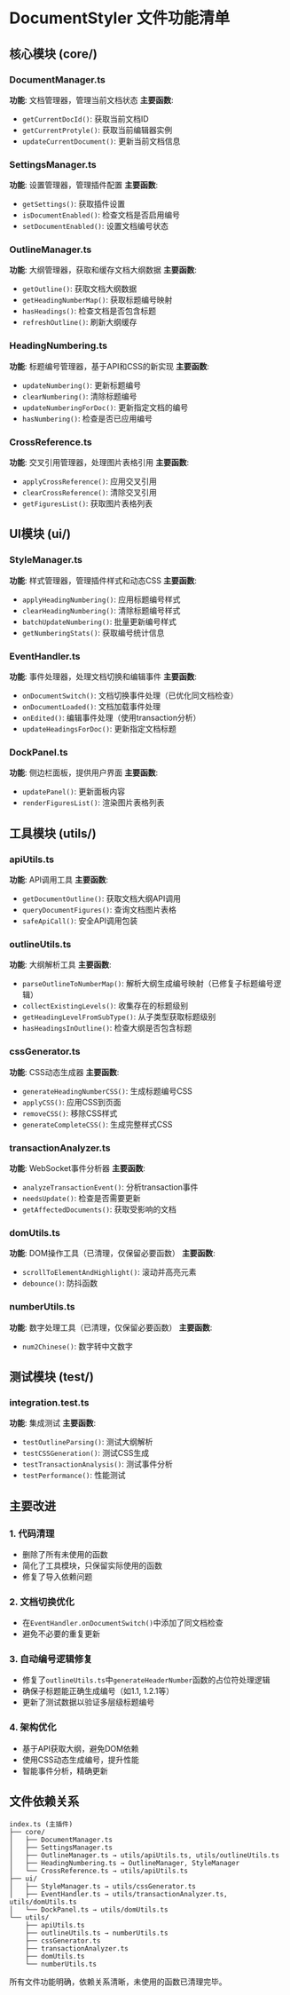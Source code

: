 # DocumentStyler 文件功能清单

## 核心模块 (core/)

### DocumentManager.ts
**功能**: 文档管理器，管理当前文档状态
**主要函数**:
- `getCurrentDocId()`: 获取当前文档ID
- `getCurrentProtyle()`: 获取当前编辑器实例
- `updateCurrentDocument()`: 更新当前文档信息

### SettingsManager.ts
**功能**: 设置管理器，管理插件配置
**主要函数**:
- `getSettings()`: 获取插件设置
- `isDocumentEnabled()`: 检查文档是否启用编号
- `setDocumentEnabled()`: 设置文档编号状态

### OutlineManager.ts
**功能**: 大纲管理器，获取和缓存文档大纲数据
**主要函数**:
- `getOutline()`: 获取文档大纲数据
- `getHeadingNumberMap()`: 获取标题编号映射
- `hasHeadings()`: 检查文档是否包含标题
- `refreshOutline()`: 刷新大纲缓存

### HeadingNumbering.ts
**功能**: 标题编号管理器，基于API和CSS的新实现
**主要函数**:
- `updateNumbering()`: 更新标题编号
- `clearNumbering()`: 清除标题编号
- `updateNumberingForDoc()`: 更新指定文档的编号
- `hasNumbering()`: 检查是否已应用编号

### CrossReference.ts
**功能**: 交叉引用管理器，处理图片表格引用
**主要函数**:
- `applyCrossReference()`: 应用交叉引用
- `clearCrossReference()`: 清除交叉引用
- `getFiguresList()`: 获取图片表格列表

## UI模块 (ui/)

### StyleManager.ts
**功能**: 样式管理器，管理插件样式和动态CSS
**主要函数**:
- `applyHeadingNumbering()`: 应用标题编号样式
- `clearHeadingNumbering()`: 清除标题编号样式
- `batchUpdateNumbering()`: 批量更新编号样式
- `getNumberingStats()`: 获取编号统计信息

### EventHandler.ts
**功能**: 事件处理器，处理文档切换和编辑事件
**主要函数**:
- `onDocumentSwitch()`: 文档切换事件处理（已优化同文档检查）
- `onDocumentLoaded()`: 文档加载事件处理
- `onEdited()`: 编辑事件处理（使用transaction分析）
- `updateHeadingsForDoc()`: 更新指定文档标题

### DockPanel.ts
**功能**: 侧边栏面板，提供用户界面
**主要函数**:
- `updatePanel()`: 更新面板内容
- `renderFiguresList()`: 渲染图片表格列表

## 工具模块 (utils/)

### apiUtils.ts
**功能**: API调用工具
**主要函数**:
- `getDocumentOutline()`: 获取文档大纲API调用
- `queryDocumentFigures()`: 查询文档图片表格
- `safeApiCall()`: 安全API调用包装

### outlineUtils.ts
**功能**: 大纲解析工具
**主要函数**:
- `parseOutlineToNumberMap()`: 解析大纲生成编号映射（已修复子标题编号逻辑）
- `collectExistingLevels()`: 收集存在的标题级别
- `getHeadingLevelFromSubType()`: 从子类型获取标题级别
- `hasHeadingsInOutline()`: 检查大纲是否包含标题

### cssGenerator.ts
**功能**: CSS动态生成器
**主要函数**:
- `generateHeadingNumberCSS()`: 生成标题编号CSS
- `applyCSS()`: 应用CSS到页面
- `removeCSS()`: 移除CSS样式
- `generateCompleteCSS()`: 生成完整样式CSS

### transactionAnalyzer.ts
**功能**: WebSocket事件分析器
**主要函数**:
- `analyzeTransactionEvent()`: 分析transaction事件
- `needsUpdate()`: 检查是否需要更新
- `getAffectedDocuments()`: 获取受影响的文档

### domUtils.ts
**功能**: DOM操作工具（已清理，仅保留必要函数）
**主要函数**:
- `scrollToElementAndHighlight()`: 滚动并高亮元素
- `debounce()`: 防抖函数

### numberUtils.ts
**功能**: 数字处理工具（已清理，仅保留必要函数）
**主要函数**:
- `num2Chinese()`: 数字转中文数字

## 测试模块 (test/)

### integration.test.ts
**功能**: 集成测试
**主要函数**:
- `testOutlineParsing()`: 测试大纲解析
- `testCSSGeneration()`: 测试CSS生成
- `testTransactionAnalysis()`: 测试事件分析
- `testPerformance()`: 性能测试

## 主要改进

### 1. 代码清理
- 删除了所有未使用的函数
- 简化了工具模块，只保留实际使用的函数
- 修复了导入依赖问题

### 2. 文档切换优化
- 在`EventHandler.onDocumentSwitch()`中添加了同文档检查
- 避免不必要的重复更新

### 3. 自动编号逻辑修复
- 修复了`outlineUtils.ts`中`generateHeaderNumber`函数的占位符处理逻辑
- 确保子标题能正确生成编号（如1.1, 1.2.1等）
- 更新了测试数据以验证多层级标题编号

### 4. 架构优化
- 基于API获取大纲，避免DOM依赖
- 使用CSS动态生成编号，提升性能
- 智能事件分析，精确更新

## 文件依赖关系

```
index.ts (主插件)
├── core/
│   ├── DocumentManager.ts
│   ├── SettingsManager.ts
│   ├── OutlineManager.ts → utils/apiUtils.ts, utils/outlineUtils.ts
│   ├── HeadingNumbering.ts → OutlineManager, StyleManager
│   └── CrossReference.ts → utils/apiUtils.ts
├── ui/
│   ├── StyleManager.ts → utils/cssGenerator.ts
│   ├── EventHandler.ts → utils/transactionAnalyzer.ts, utils/domUtils.ts
│   └── DockPanel.ts → utils/domUtils.ts
└── utils/
    ├── apiUtils.ts
    ├── outlineUtils.ts → numberUtils.ts
    ├── cssGenerator.ts
    ├── transactionAnalyzer.ts
    ├── domUtils.ts
    └── numberUtils.ts
```

所有文件功能明确，依赖关系清晰，未使用的函数已清理完毕。
